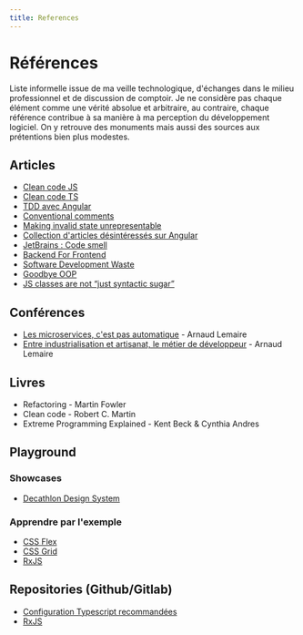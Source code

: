 ```yaml
---
title: References
---
```


# Références

Liste informelle issue de ma veille technologique, d'échanges dans le milieu professionnel et de discussion de comptoir. Je ne considère pas chaque élément comme une vérité absolue et arbitraire, au contraire, chaque référence contribue à sa manière à ma perception du développement logiciel. On y retrouve des monuments mais aussi des sources aux prétentions bien plus modestes.

## Articles

- [Clean code JS](https://github.com/ryanmcdermott/clean-code-javascript)
- [Clean code TS](https://github.com/labs42io/clean-code-typescript)
- [TDD avec Angular](https://dev.to/utukku/test-driven-development-in-an-angular-world-3h8g)
- [Conventional comments](https://conventionalcomments.org/)
- [Making invalid state unrepresentable](https://hugotunius.se/2020/05/16/making-invalid-state-unrepresentable.html)
- [Collection d'articles désintéressés sur Angular](https://dev.to/this-is-angular)
- [JetBrains : Code smell](https://blog.jetbrains.com/idea/2017/08/code-smells-null/)
- [Backend For Frontend](https://philcalcado.com/2015/09/18/the_back_end_for_front_end_pattern_bff.html)
- [Software Development Waste](https://neverworkintheory.org/2021/08/29/software-development-waste.html)
- [Goodbye OOP](https://cscalfani.medium.com/goodbye-object-oriented-programming-a59cda4c0e53)
- [JS classes are not “just syntactic sugar”](https://webreflection.medium.com/js-classes-are-not-just-syntactic-sugar-28690fedf078)

## Conférences

- [Les microservices, c'est pas automatique](https://www.youtube.com/watch?v=_mqn0FfZ2SY) - Arnaud Lemaire
- [Entre industrialisation et artisanat, le métier de développeur](https://www.youtube.com/watch?v=itGmiTS_IPw) - Arnaud Lemaire

## Livres

- Refactoring - Martin Fowler
- Clean code - Robert C. Martin
- Extreme Programming Explained - Kent Beck & Cynthia Andres

## Playground

### Showcases

- [Decathlon Design System](https://www.decathlon.design/)

### Apprendre par l'exemple

- [CSS Flex](https://flexboxfroggy.com/)
- [CSS Grid](https://cssgridgarden.com/)
- [RxJS](https://www.rxjs-fruits.com/)

## Repositories (Github/Gitlab)

- [Configuration Typescript recommandées](https://github.com/tsconfig/bases)
- [RxJS](https://github.com/ReactiveX/rxjs)
